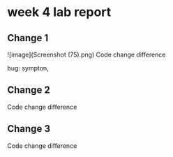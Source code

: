# week 4 lab report


## Change 1
![image](Screenshot (75).png)
Code change difference 

bug: sympton, 

## Change 2

Code change difference 

## Change 3

Code change difference
